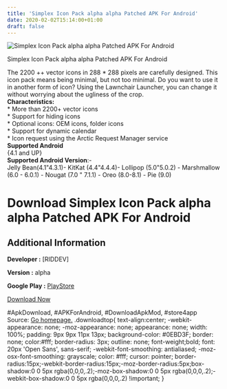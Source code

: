 ```yaml
---
title: 'Simplex Icon Pack alpha alpha Patched APK For Android'
date: 2020-02-02T15:14:00+01:00
draft: false
---
```


![Simplex Icon Pack alpha alpha Patched APK For Android](https://i2.wp.com/apkhome.net/wp-content/uploads/2020/02/Simplex-Icon-Pack-alpha-alpha-Patched.png "Simplex Icon Pack alpha alpha Patched APK For Android")

  

Simplex Icon Pack alpha alpha Patched APK For Android

The 2200 ++ vector icons in 288 \* 288 pixels are carefully designed. This icon pack means being minimal, but not too minimal. Do you want to use it in another form of icon? Using the Lawnchair Launcher, you can change it without worrying about the ugliness of the crop.  
**Characteristics:**  
\* More than 2200+ vector icons  
\* Support for hiding icons  
\* Optional icons: OEM icons, folder icons  
\* Support for dynamic calendar  
\* Icon request using the Arctic Request Manager service  
**Supported Android**  
{4.1 and UP}  
**Supported Android Version**:-  
Jelly Bean(4.1"4.3.1)- KitKat (4.4"4.4.4)- Lollipop (5.0"5.0.2) - Marshmallow (6.0 - 6.0.1) - Nougat (7.0 " 7.1.1) - Oreo (8.0-8.1) - Pie (9.0)

Download Simplex Icon Pack alpha alpha Patched APK For Android
==============================================================

Additional Information
----------------------

**Developer :** \[RIDDEV\]

**Version :** alpha

**Google Play :** [PlayStore](https://play.google.com/store/apps/details?id=com.ridho.iconpack.simplex)

  

[Download Now](https://store4app.co/post/simplex-icon-pack-alpha-alpha-patched-apk-for-android_1580627797)

  
#ApkDownload, #APKForAndroid, #DownloadApkMod, #store4app  
Source: [Go homepage.](https://store4app.co/post/simplex-icon-pack-alpha-alpha-patched-apk-for-android_1580627797) .downloadtop{ text-align:center; -webkit-appearance: none; -moz-appearance: none; appearance: none; width: 100%; padding: 9px 9px 11px 13px; background-color: #0EBD3F; border: none; color:#fff; border-radius: 3px; outline: none; font-weight;bold; font: 20px 'Open Sans', sans-serif; -webkit-font-smoothing: antialiased; -moz-osx-font-smoothing: grayscale; color: #fff; cursor: pointer; border-radius:15px;-webkit-border-radius:15px;-moz-border-radius:5px;box-shadow:0 0 5px rgba(0,0,0,.2);-moz-box-shadow:0 0 5px rgba(0,0,0,.2);-webkit-box-shadow:0 0 5px rgba(0,0,0,.2) !important; }
